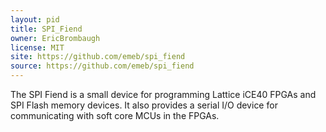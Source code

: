 ```yaml
---
layout: pid
title: SPI_Fiend
owner: EricBrombaugh
license: MIT
site: https://github.com/emeb/spi_fiend
source: https://github.com/emeb/spi_fiend
---
```

The SPI Fiend is a small device for programming Lattice iCE40 FPGAs and SPI Flash
memory devices. It also provides a serial I/O device for communicating with soft
core MCUs in the FPGAs.